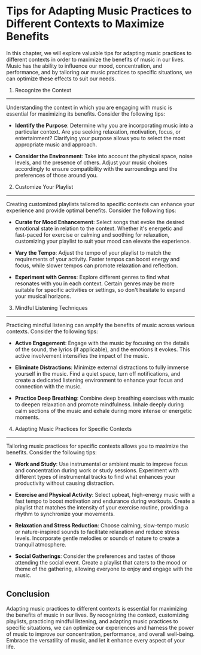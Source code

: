Tips for Adapting Music Practices to Different Contexts to Maximize Benefits
=======================================================================================

In this chapter, we will explore valuable tips for adapting music practices to different contexts in order to maximize the benefits of music in our lives. Music has the ability to influence our mood, concentration, and performance, and by tailoring our music practices to specific situations, we can optimize these effects to suit our needs.

1. Recognize the Context
------------------------

Understanding the context in which you are engaging with music is essential for maximizing its benefits. Consider the following tips:

* **Identify the Purpose**: Determine why you are incorporating music into a particular context. Are you seeking relaxation, motivation, focus, or entertainment? Clarifying your purpose allows you to select the most appropriate music and approach.

* **Consider the Environment**: Take into account the physical space, noise levels, and the presence of others. Adjust your music choices accordingly to ensure compatibility with the surroundings and the preferences of those around you.

2. Customize Your Playlist
--------------------------

Creating customized playlists tailored to specific contexts can enhance your experience and provide optimal benefits. Consider the following tips:

* **Curate for Mood Enhancement**: Select songs that evoke the desired emotional state in relation to the context. Whether it's energetic and fast-paced for exercise or calming and soothing for relaxation, customizing your playlist to suit your mood can elevate the experience.

* **Vary the Tempo**: Adjust the tempo of your playlist to match the requirements of your activity. Faster tempos can boost energy and focus, while slower tempos can promote relaxation and reflection.

* **Experiment with Genres**: Explore different genres to find what resonates with you in each context. Certain genres may be more suitable for specific activities or settings, so don't hesitate to expand your musical horizons.

3. Mindful Listening Techniques
-------------------------------

Practicing mindful listening can amplify the benefits of music across various contexts. Consider the following tips:

* **Active Engagement**: Engage with the music by focusing on the details of the sound, the lyrics (if applicable), and the emotions it evokes. This active involvement intensifies the impact of the music.

* **Eliminate Distractions**: Minimize external distractions to fully immerse yourself in the music. Find a quiet space, turn off notifications, and create a dedicated listening environment to enhance your focus and connection with the music.

* **Practice Deep Breathing**: Combine deep breathing exercises with music to deepen relaxation and promote mindfulness. Inhale deeply during calm sections of the music and exhale during more intense or energetic moments.

4. Adapting Music Practices for Specific Contexts
-------------------------------------------------

Tailoring music practices for specific contexts allows you to maximize the benefits. Consider the following tips:

* **Work and Study**: Use instrumental or ambient music to improve focus and concentration during work or study sessions. Experiment with different types of instrumental tracks to find what enhances your productivity without causing distraction.

* **Exercise and Physical Activity**: Select upbeat, high-energy music with a fast tempo to boost motivation and endurance during workouts. Create a playlist that matches the intensity of your exercise routine, providing a rhythm to synchronize your movements.

* **Relaxation and Stress Reduction**: Choose calming, slow-tempo music or nature-inspired sounds to facilitate relaxation and reduce stress levels. Incorporate gentle melodies or sounds of nature to create a tranquil atmosphere.

* **Social Gatherings**: Consider the preferences and tastes of those attending the social event. Create a playlist that caters to the mood or theme of the gathering, allowing everyone to enjoy and engage with the music.

Conclusion
----------

Adapting music practices to different contexts is essential for maximizing the benefits of music in our lives. By recognizing the context, customizing playlists, practicing mindful listening, and adapting music practices to specific situations, we can optimize our experiences and harness the power of music to improve our concentration, performance, and overall well-being. Embrace the versatility of music, and let it enhance every aspect of your life.
